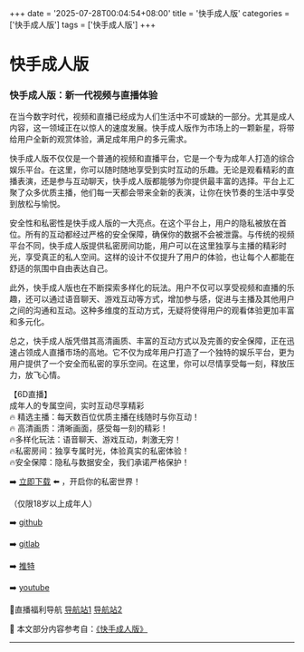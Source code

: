 +++
date = '2025-07-28T00:04:54+08:00'
title = '快手成人版'
categories = ['快手成人版']
tags = ['快手成人版']
+++

# 快手成人版

### 快手成人版：新一代视频与直播体验

在当今数字时代，视频和直播已经成为人们生活中不可或缺的一部分。尤其是成人内容，这一领域正在以惊人的速度发展。快手成人版作为市场上的一颗新星，将带给用户全新的观赏体验，满足成年用户的多元需求。

快手成人版不仅仅是一个普通的视频和直播平台，它是一个专为成年人打造的综合娱乐平台。在这里，你可以随时随地享受到实时互动的乐趣。无论是观看精彩的直播表演，还是参与互动聊天，快手成人版都能够为你提供最丰富的选择。平台上汇聚了众多优质主播，他们每一天都会带来全新的表演，让你在快节奏的生活中享受到放松与愉悦。

安全性和私密性是快手成人版的一大亮点。在这个平台上，用户的隐私被放在首位。所有的互动都经过严格的安全保障，确保你的数据不会被泄露。与传统的视频平台不同，快手成人版提供私密房间功能，用户可以在这里独享与主播的精彩时光，享受真正的私人空间。这样的设计不仅提升了用户的体验，也让每个人都能在舒适的氛围中自由表达自己。

此外，快手成人版也在不断探索多样化的玩法。用户不仅可以享受视频和直播的乐趣，还可以通过语音聊天、游戏互动等方式，增加参与感，促进与主播及其他用户之间的沟通和互动。这种多维度的互动方式，无疑将使得用户的观看体验更加丰富和多元化。

总之，快手成人版凭借其高清画质、丰富的互动方式以及完善的安全保障，正在迅速占领成人直播市场的高地。它不仅为成年用户打造了一个独特的娱乐平台，更为用户提供了一个安全而私密的享乐空间。在这里，你可以尽情享受每一刻，释放压力，放飞心情。

【6D直播】  
成年人的专属空间，实时互动尽享精彩  
🔥 精选主播：每天数百位优质主播在线随时与你互动！  
🔥 高清画质：清晰画面，感受每一刻的精彩！  
🔥多样化玩法：语音聊天、游戏互动，刺激无穷！  
🔥私密房间：独享专属时光，体验真实的私密体验！  
🔥安全保障：隐私与数据安全，我们承诺严格保护！  

➡️ [立即下载](https://down123.s3.ap-east-1.amazonaws.com/down/down.html?channelCode=blog) ⬅️ ，开启你的私密世界！  

（仅限18岁以上成年人）  

➡️ [github](https://aldult-live.github.io/)  

➡️ [gitlab](https://seo-09598d.gitlab.io/)  

➡️ [推特](https://x.com/wegame33)  

➡️ [youtube](https://www.youtube.com/@6Dlive)  

🔞直播福利导航 [导航站1](https://webstack-86085a.gitlab.io/) [导航站2](https://onlygit123-2.github.io/)


📘 本文部分内容参考自：[《快手成人版》](https://github.com/qicaizhibo123321/tvshow)

---
